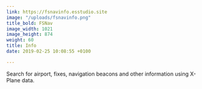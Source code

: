 ```yaml
---
link: https://fsnavinfo.esstudio.site
image: "/uploads/fsnavinfo.png"
title_bold: FSNav
image_width: 1021
image_height: 874
weight: 60
title: Info
date: 2019-02-25 10:08:55 +0100

---
```

Search for airport, fixes, navigation beacons and other information using X-Plane data.